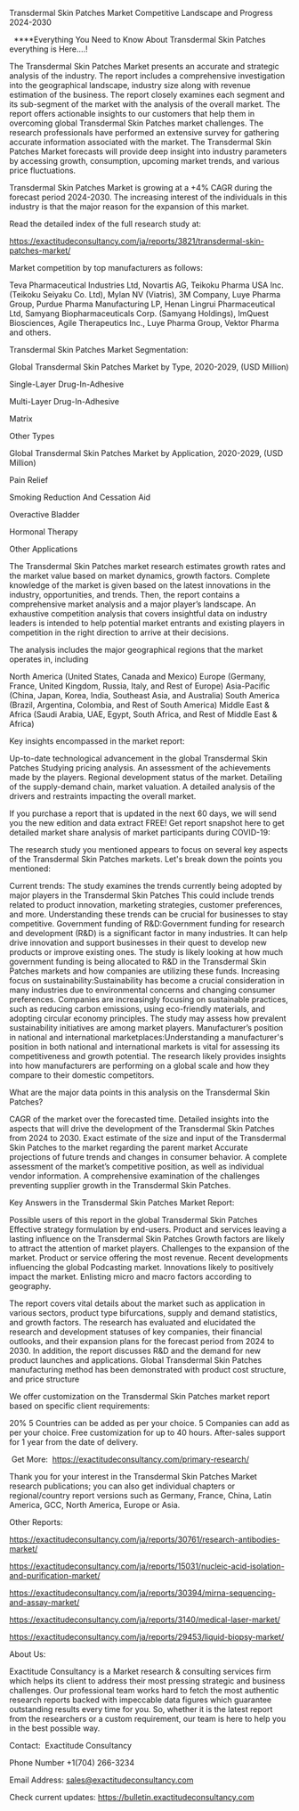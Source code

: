 Transdermal Skin Patches Market Competitive Landscape and Progress 2024-2030

  ****Everything You Need to Know About Transdermal Skin Patches everything is Here....!

The Transdermal Skin Patches Market presents an accurate and strategic analysis of the industry. The report includes a comprehensive investigation into the geographical landscape, industry size along with revenue estimation of the business. The report closely examines each segment and its sub-segment of the market with the analysis of the overall market. The report offers actionable insights to our customers that help them in overcoming global Transdermal Skin Patches market challenges. The research professionals have performed an extensive survey for gathering accurate information associated with the market. The Transdermal Skin Patches Market forecasts will provide deep insight into industry parameters by accessing growth, consumption, upcoming market trends, and various price fluctuations.

Transdermal Skin Patches Market is growing at a +4% CAGR during the forecast period 2024-2030. The increasing interest of the individuals in this industry is that the major reason for the expansion of this market.

Read the detailed index of the full research study at:

https://exactitudeconsultancy.com/ja/reports/3821/transdermal-skin-patches-market/

Market competition by top manufacturers as follows:

Teva Pharmaceutical Industries Ltd, Novartis AG, Teikoku Pharma USA Inc. (Teikoku Seiyaku Co. Ltd), Mylan NV (Viatris), 3M Company, Luye Pharma Group, Purdue Pharma Manufacturing LP, Henan Lingrui Pharmaceutical Ltd, Samyang Biopharmaceuticals Corp. (Samyang Holdings), ImQuest Biosciences, Agile Therapeutics Inc., Luye Pharma Group, Vektor Pharma and others.

Transdermal Skin Patches Market Segmentation:

Global Transdermal Skin Patches Market by Type, 2020-2029, (USD Million)

Single-Layer Drug-In-Adhesive

Multi-Layer Drug-In-Adhesive

Matrix

Other Types

Global Transdermal Skin Patches Market by Application, 2020-2029, (USD Million)

Pain Relief

Smoking Reduction And Cessation Aid

Overactive Bladder

Hormonal Therapy

Other Applications

The Transdermal Skin Patches market research estimates growth rates and the market value based on market dynamics, growth factors. Complete knowledge of the market is given based on the latest innovations in the industry, opportunities, and trends. Then, the report contains a comprehensive market analysis and a major player’s landscape. An exhaustive competition analysis that covers insightful data on industry leaders is intended to help potential market entrants and existing players in competition in the right direction to arrive at their decisions.

The analysis includes the major geographical regions that the market operates in, including

North America (United States, Canada and Mexico)
Europe (Germany, France, United Kingdom, Russia, Italy, and Rest of Europe)
Asia-Pacific (China, Japan, Korea, India, Southeast Asia, and Australia)
South America (Brazil, Argentina, Colombia, and Rest of South America)
Middle East & Africa (Saudi Arabia, UAE, Egypt, South Africa, and Rest of Middle East & Africa)

Key insights encompassed in the market report:

Up-to-date technological advancement in the global Transdermal Skin Patches
Studying pricing analysis.
An assessment of the achievements made by the players.
Regional development status of the market.
Detailing of the supply-demand chain, market valuation.
A detailed analysis of the drivers and restraints impacting the overall market.

If you purchase a report that is updated in the next 60 days, we will send you the new edition and data extract FREE! Get report snapshot here to get detailed market share analysis of market participants during COVID-19:

The research study you mentioned appears to focus on several key aspects of the Transdermal Skin Patches markets. Let's break down the points you mentioned:

Current trends: The study examines the trends currently being adopted by major players in the Transdermal Skin Patches This could include trends related to product innovation, marketing strategies, customer preferences, and more. Understanding these trends can be crucial for businesses to stay competitive.
Government funding of R&D:Government funding for research and development (R&D) is a significant factor in many industries. It can help drive innovation and support businesses in their quest to develop new products or improve existing ones. The study is likely looking at how much government funding is being allocated to R&D in the Transdermal Skin Patches markets and how companies are utilizing these funds.
Increasing focus on sustainability:Sustainability has become a crucial consideration in many industries due to environmental concerns and changing consumer preferences. Companies are increasingly focusing on sustainable practices, such as reducing carbon emissions, using eco-friendly materials, and adopting circular economy principles. The study may assess how prevalent sustainability initiatives are among market players.
Manufacturer’s position in national and international marketplaces:Understanding a manufacturer's position in both national and international markets is vital for assessing its competitiveness and growth potential. The research likely provides insights into how manufacturers are performing on a global scale and how they compare to their domestic competitors.

What are the major data points in this analysis on the Transdermal Skin Patches?

CAGR of the market over the forecasted time.
Detailed insights into the aspects that will drive the development of the Transdermal Skin Patches from 2024 to 2030.
Exact estimate of the size and input of the Transdermal Skin Patches to the market regarding the parent market
Accurate projections of future trends and changes in consumer behavior. A complete assessment of the market’s competitive position, as well as individual vendor information.
A comprehensive examination of the challenges preventing supplier growth in the Transdermal Skin Patches.

Key Answers in the Transdermal Skin Patches Market Report:

Possible users of this report in the global Transdermal Skin Patches
Effective strategy formulation by end-users.
Product and services leaving a lasting influence on the Transdermal Skin Patches
Growth factors are likely to attract the attention of market players.
Challenges to the expansion of the market.
Product or service offering the most revenue.
Recent developments influencing the global Podcasting market.
Innovations likely to positively impact the market.
Enlisting micro and macro factors according to geography.

The report covers vital details about the market such as application in various sectors, product type bifurcations, supply and demand statistics, and growth factors. The research has evaluated and elucidated the research and development statuses of key companies, their financial outlooks, and their expansion plans for the forecast period from 2024 to 2030. In addition, the report discusses R&D and the demand for new product launches and applications. Global Transdermal Skin Patches manufacturing method has been demonstrated with product cost structure, and price structure

We offer customization on the Transdermal Skin Patches market report based on specific client requirements:

20%
5 Countries can be added as per your choice.
5 Companies can add as per your choice.
Free customization for up to 40 hours.
After-sales support for 1 year from the date of delivery.

 Get More:  https://exactitudeconsultancy.com/primary-research/

Thank you for your interest in the Transdermal Skin Patches Market research publications; you can also get individual chapters or regional/country report versions such as Germany, France, China, Latin America, GCC, North America, Europe or Asia.

Other Reports:

https://exactitudeconsultancy.com/ja/reports/30761/research-antibodies-market/

https://exactitudeconsultancy.com/ja/reports/15031/nucleic-acid-isolation-and-purification-market/

https://exactitudeconsultancy.com/ja/reports/30394/mirna-sequencing-and-assay-market/

https://exactitudeconsultancy.com/ja/reports/3140/medical-laser-market/

https://exactitudeconsultancy.com/ja/reports/29453/liquid-biopsy-market/

About Us:

Exactitude Consultancy is a Market research & consulting services firm which helps its client to address their most pressing strategic and business challenges. Our professional team works hard to fetch the most authentic research reports backed with impeccable data figures which guarantee outstanding results every time for you. So, whether it is the latest report from the researchers or a custom requirement, our team is here to help you in the best possible way.

Contact:  Exactitude Consultancy

Phone Number +1(704) 266-3234

Email Address: sales@exactitudeconsultancy.com

Check current updates: https://bulletin.exactitudeconsultancy.com
